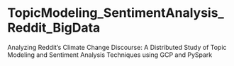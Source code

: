 # TopicModeling_SentimentAnalysis_Reddit_BigData
Analyzing Reddit’s Climate Change Discourse: A Distributed Study of Topic Modeling and Sentiment Analysis Techniques using GCP and PySpark
